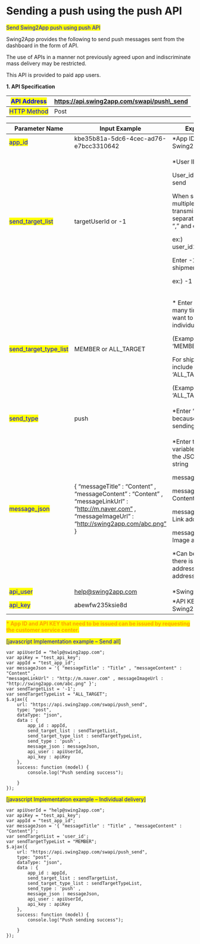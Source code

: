 # Sending a push using the push API

<mark style="color:blue;">Send Swing2App push using push API</mark>

Swing2App provides the following to send push messages sent from the dashboard in the form of API.

The use of APIs in a manner not previously agreed upon and indiscriminate mass delivery may be restricted.

This API is provided to paid app users.

**1. API Specification**

| <mark style="color:blue;">API Address</mark> | https://api.swing2app.com/swapi/push\_send |
| -------------------------------------------- | ------------------------------------------ |
| <mark style="color:blue;">HTTP Method</mark> | Post                                       |

| Parameter Name                                            | Input Example                                                                                                                                                | Explanation                                                                                                                                                                                                                                                                   |
| --------------------------------------------------------- | ------------------------------------------------------------------------------------------------------------------------------------------------------------ | ----------------------------------------------------------------------------------------------------------------------------------------------------------------------------------------------------------------------------------------------------------------------------- |
| <mark style="color:blue;">app\_id</mark>                  | kbe35b81a-5dc6-4cec-ad76-e7bcc3310642                                                                                                                        | \*App ID issued by Swing2App                                                                                                                                                                                                                                                  |
| <mark style="color:blue;">send\_target\_list</mark>       | targetUserId or -1                                                                                                                                           | <p>*User ID to send</p><p>User_id for single send</p><p>When sending multiple transmissions, separate them with “,” and enter</p><p>ex:) user_id1,user_id2</p><p>Enter -1 for all shipments</p><p>ex:) -1</p>                                                                 |
| <mark style="color:blue;">send\_target\_type\_list</mark> | MEMBER or ALL\_TARGET                                                                                                                                        | <p>* Enter MEMBER as many times as you want to send to individual users.</p><p>(Example: ‘MEMBER,MEMBER’),</p><p>For shipping to all, include ‘ALL_TARGET’.</p><p>(Example: ‘ALL_TARGET’),</p>                                                                                |
| <mark style="color:blue;">send\_type</mark>               | push                                                                                                                                                         | \*Enter ‘push’ because it is push sending                                                                                                                                                                                                                                     |
| <mark style="color:blue;">message\_json</mark>            | { “messageTitle” : “Content” , “messageContent” : “Content” , “messageLinkUrl” : “http://m.naver.com” , “messageImageUrl” : “http://swing2app.com/abc.png” } | <p>*Enter the following variable according to the JSON format string</p><p>messageTitle: Title,</p><p>messageContent: Content</p><p>messageLinkUrl: Link address</p><p>messageImageUrl: Image address</p><p>*Can be omitted if there is no link address and image address</p> |
| <mark style="color:blue;">api\_user</mark>                | help@swing2app.com                                                                                                                                           | \*Swing2App User ID                                                                                                                                                                                                                                                           |
| <mark style="color:blue;">api\_key</mark>                 | abewfw235ksie8d                                                                                                                                              | \*API KEY issued by Swing2App                                                                                                                                                                                                                                                 |

<mark style="color:orange;">**\* App ID and API KEY that need to be issued can be issued by requesting the customer service center.**</mark>

<mark style="color:blue;">\[javascript Implementation example – Send all]</mark>

```
var apiUserId = "help@swing2app.com";
var apiKey = "test_api_key";
var appId = "test_app_id";
var messageJson = '{ "messageTitle" : "Title" , "messageContent" : "Content" , 
"messageLinkUrl" : "http://m.naver.com" , messageImageUrl : "http://swing2app.com/abc.png" }';
var sendTargetList = '-1';
var sendTargetTypeList = "ALL_TARGET";
$.ajax({
    url: "https://api.swing2app.com/swapi/push_send",
    type: "post",
    dataType: "json",
    data : {
        app_id : appId,
        send_target_list : sendTargetList,
        send_target_type_list : sendTargetTypeList,
        send_type : 'push' ,
        message_json : messageJson,
        api_user : apiUserId,
        api_key : apiKey
    },
    success: function (model) {
        console.log("Push sending success");

    }
});
```

<mark style="color:blue;">\[javascript Implementation example – Individual delivery]</mark>

```
var apiUserId = "help@swing2app.com";
var apiKey = "test_api_key";
var appId = "test_app_id";
var messageJson = '{ "messageTitle" : "Title" , "messageContent" : "Content"}';
var sendTargetList = 'user_id';
var sendTargetTypeList = "MEMBER";
$.ajax({
    url: "https://api.swing2app.com/swapi/push_send",
    type: "post",
    dataType: "json",
    data : {
        app_id : appId,
        send_target_list : sendTargetList,
        send_target_type_list : sendTargetTypeList,
        send_type : 'push' ,
        message_json : messageJson,
        api_user : apiUserId,
        api_key : apiKey
    },
    success: function (model) {
        console.log("Push sending success");

    }
});
```

